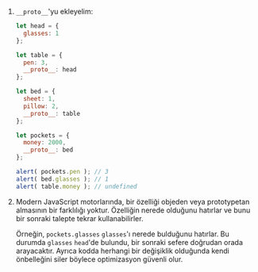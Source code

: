 
1. `__proto__`'yu ekleyelim:

    ```js run
    let head = {
      glasses: 1
    };

    let table = {
      pen: 3,
      __proto__: head
    };

    let bed = {
      sheet: 1,
      pillow: 2,
      __proto__: table
    };

    let pockets = {
      money: 2000,
      __proto__: bed
    };

    alert( pockets.pen ); // 3
    alert( bed.glasses ); // 1
    alert( table.money ); // undefined
    ```

3. Modern JavaScript motorlarında, bir özelliği objeden veya prototypetan almasının bir farklılığı yoktur. Özelliğin nerede olduğunu hatırlar ve bunu bir sonraki talepte tekrar kullanabilirler.

    Örneğin, `pockets.glasses` `glasses`'ı nerede bulduğunu hatırlar. Bu durumda `glasses` `head`'de bulundu, bir sonraki sefere doğrudan orada arayacaktır. Ayrıca kodda herhangi bir değişiklik olduğunda kendi önbelleğini siler böylece optimizasyon güvenli olur.